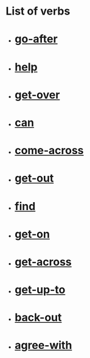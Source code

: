 # List of verbs 

- # [**go-after**](https://github.com/Edgarmejiav/verb-tenses/blob/main/verbs-md/go-after.md)
- # [**help**](https://github.com/Edgarmejiav/verb-tenses/blob/main/verbs-md/help.md)
- # [**get-over**](https://github.com/Edgarmejiav/verb-tenses/blob/main/verbs-md/get-over.md)
- # [**can**](https://github.com/Edgarmejiav/verb-tenses/blob/main/verbs-md/can.md)
- # [**come-across**](https://github.com/Edgarmejiav/verb-tenses/blob/main/verbs-md/come-across.md)
- # [**get-out**](https://github.com/Edgarmejiav/verb-tenses/blob/main/verbs-md/get-out.md)
- # [**find**](https://github.com/Edgarmejiav/verb-tenses/blob/main/verbs-md/find.md)
- # [**get-on**](https://github.com/Edgarmejiav/verb-tenses/blob/main/verbs-md/get-on.md)
- # [**get-across**](https://github.com/Edgarmejiav/verb-tenses/blob/main/verbs-md/get-across.md)
- # [**get-up-to**](https://github.com/Edgarmejiav/verb-tenses/blob/main/verbs-md/get-up-to.md)
- # [**back-out**](https://github.com/Edgarmejiav/verb-tenses/blob/main/verbs-md/back-out.md)
- # [**agree-with**](https://github.com/Edgarmejiav/verb-tenses/blob/main/verbs-md/agree-with.md)
